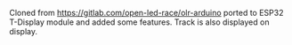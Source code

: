 Cloned from https://gitlab.com/open-led-race/olr-arduino ported to ESP32 T-Display module and added some features. Track is also displayed on display.
